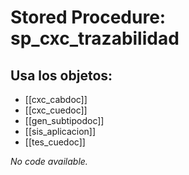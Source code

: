 # Stored Procedure: sp_cxc_trazabilidad

## Usa los objetos:
- [[cxc_cabdoc]]
- [[cxc_cuedoc]]
- [[gen_subtipodoc]]
- [[sis_aplicacion]]
- [[tes_cuedoc]]

*No code available.*
